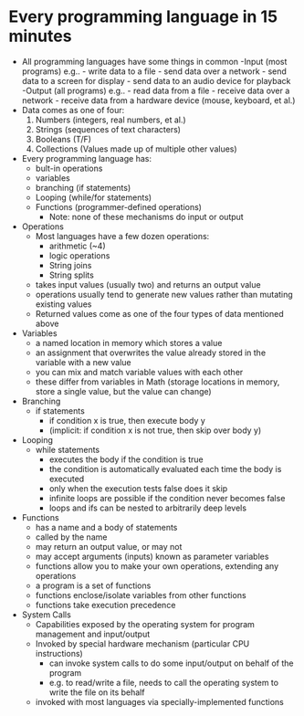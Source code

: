 # Every programming language in 15 minutes

- All programming languages have some things in common
	-Input (most programs) e.g..
		- write data to a file
		- send data over a network
		- send data to a screen for display
		- send data to an audio device for playback
	-Output (all programs) e.g..
		- read data from a file
		- receive data over a network
		- receive data from a hardware device (mouse, keyboard, et al.)
- Data comes as one of four:
	1. Numbers (integers, real numbers, et al.)
	1. Strings (sequences of text characters)
	1. Booleans (T/F)
	1. Collections (Values made up of multiple other values)
- Every programming language has:
	- bult-in operations
	- variables
	- branching (if statements)
	- Looping (while/for statements)
	- Functions (programmer-defined operations)
		- Note: none of these mechanisms do input or output
- Operations
	- Most languages have a few dozen operations:
		- arithmetic (~4)
		- logic operations
		- String joins
		- String splits
	- takes input values (usually two) and returns an output value
	- operations usually tend to generate new values rather than mutating existing values
	- Returned values  come as one of the four types of data mentioned above
- Variables
	- a named location in memory which stores a value
	- an assignment that overwrites the value already stored in the variable with a new value
	- you can mix and match variable values with each other
	- these differ from variables in Math (storage locations in memory, store a single value, but the value can change)
- Branching
	- if statements
		- if condition x is true, then execute body y
		- (implicit: if condition x is not true, then skip over body y)
- Looping 
	- while statements
		- executes the body if the condition is true
		- the condition is automatically evaluated each time the body is executed
		- only when the execution tests false does it skip
		- infinite loops are possible if the condition never becomes false
		- loops and ifs can be nested to arbitrarily deep levels
- Functions
	- has a name and a body of statements
	- called by the name
	- may return an output value, or may not
	- may accept arguments (inputs) known as parameter variables
	- functions allow you to make your own operations, extending any operations
	- a program is a set of functions
	- functions enclose/isolate variables from other functions
	- functions take execution precedence
- System Calls
	- Capabilities exposed by the operating system for program management and input/output
	- Invoked by special hardware mechanism (particular CPU instructions)
		- can invoke system calls to do some input/output on behalf of the program
		- e.g. to read/write a file, needs to call the operating system to write the file on its behalf
	- invoked with most languages via specially-implemented functions

